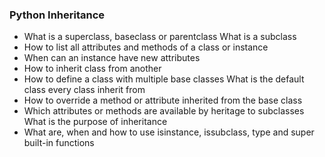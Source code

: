 ### Python Inheritance

- What is a superclass, baseclass or parentclass
What is a subclass
- How to list all attributes and methods of a class or instance
- When can an instance have new attributes
- How to inherit class from another
- How to define a class with multiple base classes
What is the default class every class inherit from
- How to override a method or attribute inherited from the base class
- Which attributes or methods are available by heritage to subclasses
What is the purpose of inheritance
- What are, when and how to use isinstance, issubclass, type and super built-in functions
